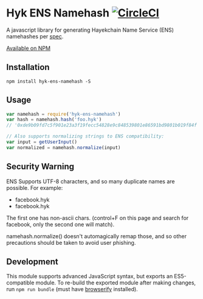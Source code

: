 # Hyk ENS Namehash [![CircleCI](https://circleci.com/gh/danfinlay/hyk-ens-namehash.svg?style=svg)](https://circleci.com/gh/danfinlay/hyk-ens-namehash)

A javascript library for generating Hayekchain Name Service (ENS) namehashes per [spec](https://github.com/hayekchain/EIPs/issues/137).

[Available on NPM](https://www.npmjs.com/package/hyk-ens-namehash)

## Installation

`npm install hyk-ens-namehash -S`

## Usage

```javascript
var namehash = require('hyk-ens-namehash')
var hash = namehash.hash('foo.hyk')
// '0xde9b09fd7c5f901e23a3f19fecc54828e9c848539801e86591bd9801b019f84f'

// Also supports normalizing strings to ENS compatibility:
var input = getUserInput()
var normalized = namehash.normalize(input)
```

## Security Warning

ENS Supports UTF-8 characters, and so many duplicate names are possible. For example:

- faceboоk.hyk
- facebook.hyk

The first one has non-ascii chars. (control+F on this page and search for facebook, only the second one will match).

namehash.normalize() doesn't automagically remap those, and so other precautions should be taken to avoid user phishing.

## Development

This module supports advanced JavaScript syntax, but exports an ES5-compatible module. To re-build the exported module after making changes, run `npm run bundle` (must have [browserify](http://browserify.org/) installed).

